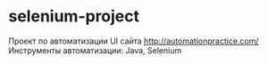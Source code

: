 # selenium-project
Проект по автоматизации UI сайта http://automationpractice.com/  
Инструменты автоматизации: Java, Selenium
